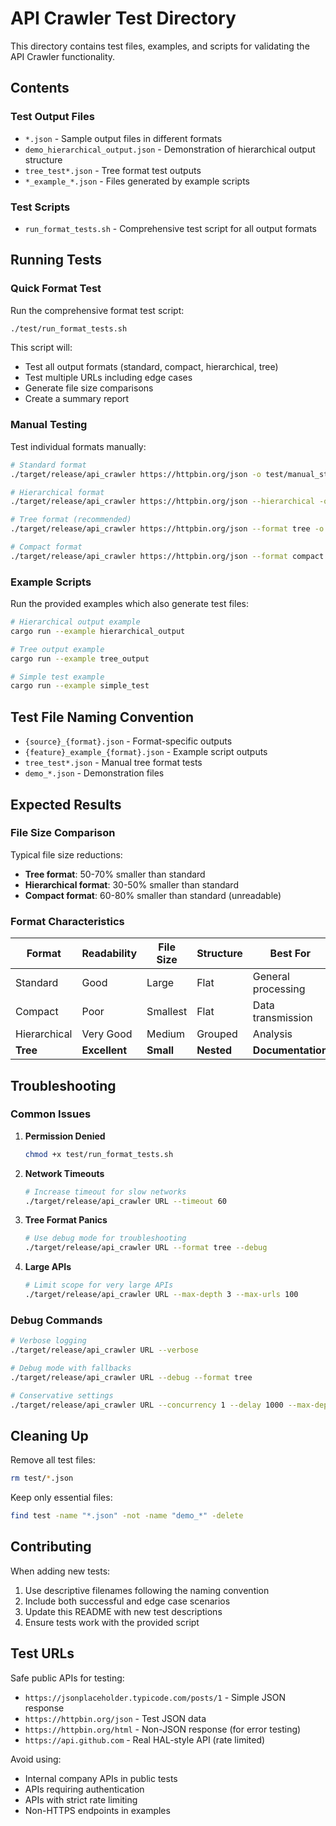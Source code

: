 # API Crawler Test Directory

This directory contains test files, examples, and scripts for validating the API Crawler functionality.

## Contents

### Test Output Files
- `*.json` - Sample output files in different formats
- `demo_hierarchical_output.json` - Demonstration of hierarchical output structure
- `tree_test*.json` - Tree format test outputs
- `*_example_*.json` - Files generated by example scripts

### Test Scripts
- `run_format_tests.sh` - Comprehensive test script for all output formats

## Running Tests

### Quick Format Test
Run the comprehensive format test script:
```bash
./test/run_format_tests.sh
```

This script will:
- Test all output formats (standard, compact, hierarchical, tree)
- Test multiple URLs including edge cases
- Generate file size comparisons
- Create a summary report

### Manual Testing
Test individual formats manually:

```bash
# Standard format
./target/release/api_crawler https://httpbin.org/json -o test/manual_standard.json

# Hierarchical format  
./target/release/api_crawler https://httpbin.org/json --hierarchical -o test/manual_hierarchical.json

# Tree format (recommended)
./target/release/api_crawler https://httpbin.org/json --format tree -o test/manual_tree.json

# Compact format
./target/release/api_crawler https://httpbin.org/json --format compact -o test/manual_compact.json
```

### Example Scripts
Run the provided examples which also generate test files:

```bash
# Hierarchical output example
cargo run --example hierarchical_output

# Tree output example  
cargo run --example tree_output

# Simple test example
cargo run --example simple_test
```

## Test File Naming Convention

- `{source}_{format}.json` - Format-specific outputs
- `{feature}_example_{format}.json` - Example script outputs
- `tree_test*.json` - Manual tree format tests
- `demo_*.json` - Demonstration files

## Expected Results

### File Size Comparison
Typical file size reductions:
- **Tree format**: 50-70% smaller than standard
- **Hierarchical format**: 30-50% smaller than standard  
- **Compact format**: 60-80% smaller than standard (unreadable)

### Format Characteristics

| Format | Readability | File Size | Structure | Best For |
|--------|-------------|-----------|-----------|----------|
| Standard | Good | Large | Flat | General processing |
| Compact | Poor | Smallest | Flat | Data transmission |
| Hierarchical | Very Good | Medium | Grouped | Analysis |
| **Tree** | **Excellent** | **Small** | **Nested** | **Documentation** |

## Troubleshooting

### Common Issues

1. **Permission Denied**
   ```bash
   chmod +x test/run_format_tests.sh
   ```

2. **Network Timeouts**
   ```bash
   # Increase timeout for slow networks
   ./target/release/api_crawler URL --timeout 60
   ```

3. **Tree Format Panics**
   ```bash
   # Use debug mode for troubleshooting
   ./target/release/api_crawler URL --format tree --debug
   ```

4. **Large APIs**
   ```bash
   # Limit scope for very large APIs
   ./target/release/api_crawler URL --max-depth 3 --max-urls 100
   ```

### Debug Commands

```bash
# Verbose logging
./target/release/api_crawler URL --verbose

# Debug mode with fallbacks
./target/release/api_crawler URL --debug --format tree

# Conservative settings
./target/release/api_crawler URL --concurrency 1 --delay 1000 --max-depth 2
```

## Cleaning Up

Remove all test files:
```bash
rm test/*.json
```

Keep only essential files:
```bash
find test -name "*.json" -not -name "demo_*" -delete
```

## Contributing

When adding new tests:
1. Use descriptive filenames following the naming convention
2. Include both successful and edge case scenarios  
3. Update this README with new test descriptions
4. Ensure tests work with the provided script

## Test URLs

Safe public APIs for testing:
- `https://jsonplaceholder.typicode.com/posts/1` - Simple JSON response
- `https://httpbin.org/json` - Test JSON data
- `https://httpbin.org/html` - Non-JSON response (for error testing)
- `https://api.github.com` - Real HAL-style API (rate limited)

Avoid using:
- Internal company APIs in public tests
- APIs requiring authentication
- APIs with strict rate limiting
- Non-HTTPS endpoints in examples